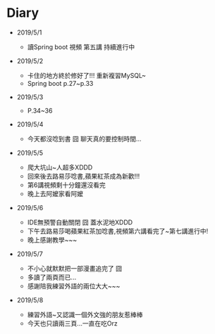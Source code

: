 #  Diary

* 2019/5/1
  * 讀Spring boot 視頻 第五講 持續進行中
  
* 2019/5/2
  * 卡住的地方終於修好了!!! 重新複習MySQL~
  * Spring boot p.27~p.33
  
* 2019/5/3
  * P.34~36
  
* 2019/5/4
  * 今天都沒唸到書 囧 聊天真的要控制時間...
  
* 2019/5/5
  * 爬大坑山~人超多XDDD
  * 回來後去路易莎唸書,蘋果紅茶成為新歡!!!
  * 第6講視頻剩十分鐘還沒看完
  * 晚上去阿嬤家看阿嬤
  
* 2019/5/6
  * IDE無預警自動關閉 囧 蓋水泥地XDDD
  * 下午去路易莎喝蘋果紅茶加唸書,視頻第六講看完了~第七講進行中!
  * 晚上感謝教學~~~
  
* 2019/5/7
  * 不小心就默默把一部漫畫追完了 囧 
  * 多讀了兩頁而已...
  * 感謝陪我練習外語的兩位大大~~~

* 2019/5/8
  * 練習外語~又認識一個外文強的朋友惹棒棒
  * 今天也只讀兩三頁...一直在吃Orz
  
  